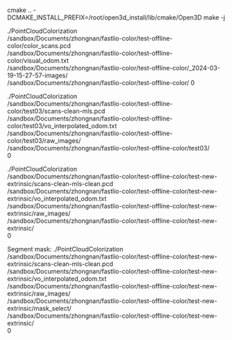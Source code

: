 cmake .. -DCMAKE_INSTALL_PREFIX=/root/open3d_install/lib/cmake/Open3D
make -j

./PointCloudColorization \
/sandbox/Documents/zhongnan/fastlio-color/test-offline-color/color_scans.pcd \
/sandbox/Documents/zhongnan/fastlio-color/test-offline-color/visual_odom.txt \
/sandbox/Documents/zhongnan/fastlio-color/test-offline-color/_2024-03-19-15-27-57-images/ \
/sandbox/Documents/zhongnan/fastlio-color/test-offline-color/
0

./PointCloudColorization \
/sandbox/Documents/zhongnan/fastlio-color/test-offline-color/test03/scans-clean-mls.pcd \
/sandbox/Documents/zhongnan/fastlio-color/test-offline-color/test03/vo_interpolated_odom.txt \
/sandbox/Documents/zhongnan/fastlio-color/test-offline-color/test03/raw_images/ \
/sandbox/Documents/zhongnan/fastlio-color/test-offline-color/test03/ \
0

./PointCloudColorization \
/sandbox/Documents/zhongnan/fastlio-color/test-offline-color/test-new-extrinsic/scans-clean-mls-clean.pcd \
/sandbox/Documents/zhongnan/fastlio-color/test-offline-color/test-new-extrinsic/vo_interpolated_odom.txt \
/sandbox/Documents/zhongnan/fastlio-color/test-offline-color/test-new-extrinsic/raw_images/ \
/sandbox/Documents/zhongnan/fastlio-color/test-offline-color/test-new-extrinsic/ \
0



Segment mask:
./PointCloudColorization \
/sandbox/Documents/zhongnan/fastlio-color/test-offline-color/test-new-extrinsic/scans-clean-mls-clean.pcd \
/sandbox/Documents/zhongnan/fastlio-color/test-offline-color/test-new-extrinsic/vo_interpolated_odom.txt \
/sandbox/Documents/zhongnan/fastlio-color/test-offline-color/test-new-extrinsic/raw_images/ \
/sandbox/Documents/zhongnan/fastlio-color/test-offline-color/test-new-extrinsic/mask_select/ \
/sandbox/Documents/zhongnan/fastlio-color/test-offline-color/test-new-extrinsic/ \
0

